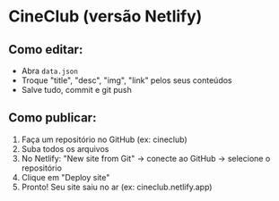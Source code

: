 # CineClub (versão Netlify)

## Como editar:

- Abra `data.json`
- Troque "title", "desc", "img", "link" pelos seus conteúdos
- Salve tudo, commit e git push

## Como publicar:

1. Faça um repositório no GitHub (ex: cineclub)
2. Suba todos os arquivos
3. No Netlify: "New site from Git" → conecte ao GitHub → selecione o repositório
4. Clique em "Deploy site"
5. Pronto! Seu site saiu no ar (ex: cineclub.netlify.app)
